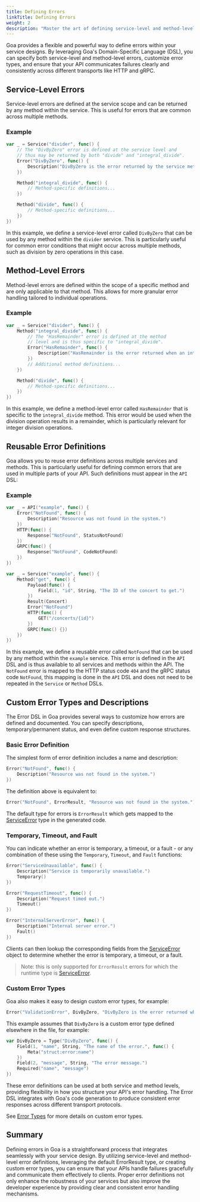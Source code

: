 ```yaml
---
title: Defining Errors
linkTitle: Defining Errors
weight: 2
description: "Master the art of defining service-level and method-level errors in Goa using its DSL, including custom error types and reusable error definitions."
---
```


Goa provides a flexible and powerful way to define errors within your service
designs. By leveraging Goa's Domain-Specific Language (DSL), you can specify
both service-level and method-level errors, customize error types, and ensure
that your API communicates failures clearly and consistently across different
transports like HTTP and gRPC.

## Service-Level Errors

Service-level errors are defined at the service scope and can be returned by any
method within the service. This is useful for errors that are common across
multiple methods.

### Example

```go
var _ = Service("divider", func() {
    // The "DivByZero" error is defined at the service level and
    // thus may be returned by both "divide" and "integral_divide".
    Error("DivByZero", func() {
        Description("DivByZero is the error returned by the service methods when the right operand is 0.")
    })

    Method("integral_divide", func() {
        // Method-specific definitions...
    })

    Method("divide", func() {
        // Method-specific definitions...
    })
})
```

In this example, we define a service-level error called `DivByZero` that can
be used by any method within the `divider` service. This is particularly useful
for common error conditions that might occur across multiple methods, such as
division by zero operations in this case.

## Method-Level Errors

Method-level errors are defined within the scope of a specific method and are
only applicable to that method. This allows for more granular error handling
tailored to individual operations.

### Example

```go
var _ = Service("divider", func() {
    Method("integral_divide", func() {
        // The "HasRemainder" error is defined at the method
        // level and is thus specific to "integral_divide".
        Error("HasRemainder", func() {
            Description("HasRemainder is the error returned when an integer division has a remainder.")
        })
        // Additional method definitions...
    })

    Method("divide", func() {
        // Method-specific definitions...
    })
})
```

In this example, we define a method-level error called `HasRemainder` that is
specific to the `integral_divide` method. This error would be used when the
division operation results in a remainder, which is particularly relevant for
integer division operations.

## Reusable Error Definitions

Goa allows you to reuse error definitions across multiple services and methods.
This is particularly useful for defining common errors that are used in multiple
parts of your API. Such definitions must appear in the `API` DSL:

### Example

```go
var _ = API("example", func() {
    Error("NotFound", func() {
        Description("Resource was not found in the system.")
    })
    HTTP(func() {
        Response("NotFound", StatusNotFound)
    })
    GRPC(func() {
        Response("NotFound", CodeNotFound)
    })
})

var _ = Service("example", func() {
    Method("get", func() {
        Payload(func() {
            Field(1, "id", String, "The ID of the concert to get.")
        })
        Result(Concert)
        Error("NotFound")
        HTTP(func() {
            GET("/concerts/{id}")
        })
        GRPC(func() {})
    })
})
```

In this example, we define a reusable error called `NotFound` that can be used
by any method within the `example` service. This error is defined in the `API`
DSL and is thus available to all services and methods within the API. The
`NotFound` error is mapped to the HTTP status code `404` and the gRPC status
code `NotFound`, this mapping is done in the `API` DSL and does not need to be
repeated in the `Service` or `Method` DSLs.

## Custom Error Types and Descriptions

The Error DSL in Goa provides several ways to customize how errors are defined and
documented. You can specify descriptions, temporary/permanent status, and even
define custom response structures.

### Basic Error Definition

The simplest form of error definition includes a name and description:

```go
Error("NotFound", func() {
    Description("Resource was not found in the system.")
})
```

The definition above is equivalent to:

```go
Error("NotFound", ErrorResult, "Resource was not found in the system.")
```

The default type for errors is `ErrorResult` which gets mapped to the
[ServiceError](https://pkg.go.dev/goa.design/goa/v3/pkg#ServiceError) type
in the generated code.

### Temporary, Timeout, and Fault

You can indicate whether an error is temporary, a timeout, or a fault - or any
combination of these using the `Temporary`, `Timeout`, and `Fault` functions:

```go
Error("ServiceUnavailable", func() {
    Description("Service is temporarily unavailable.")
    Temporary()
})

Error("RequestTimeout", func() {
    Description("Request timed out.")
    Timeout()
})

Error("InternalServerError", func() {
    Description("Internal server error.")
    Fault()
})
```

Clients can then lookup the corresponding fields from the
[ServiceError](https://pkg.go.dev/goa.design/goa/v3/pkg#ServiceError) object to
determine whether the error is temporary, a timeout, or a fault.

> Note: this is only supported for `ErrorResult` errors for which the runtime type
> is [ServiceError](https://pkg.go.dev/goa.design/goa/v3/pkg#ServiceError).

### Custom Error Types

Goa also makes it easy to design custom error types, for example:

```go
Error("ValidationError", DivByZero, "DivByZero is the error returned when using value 0 as divisor.")
```

This example assumes that `DivByZero` is a custom error type defined elsewhere
in the file, for example:

```go
var DivByZero = Type("DivByZero", func() {
    Field(1, "name", String, "The name of the error.", func() {
        Meta("struct:error:name")
    })
    Field(2, "message", String, "The error message.")
    Required("name", "message")
})
```

These error definitions can be used at both service and method levels, providing
flexibility in how you structure your API's error handling. The Error DSL
integrates with Goa's code generation to produce consistent error responses
across different transport protocols.

See [Error Types](../3-error-types) for more details on custom error types.

## Summary

Defining errors in Goa is a straightforward process that integrates seamlessly
with your service design. By utilizing service-level and method-level error
definitions, leveraging the default ErrorResult type, or creating custom error
types, you can ensure that your APIs handle failures gracefully and communicate
them effectively to clients. Proper error definitions not only enhance the
robustness of your services but also improve the developer experience by
providing clear and consistent error handling mechanisms.

